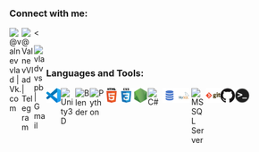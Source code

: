 ### Connect with me:
<
[<img align="left" alt="@valnevvlad | Vk.com" width="22px" src="https://cdn.jsdelivr.net/npm/simple-icons@3.13.0/icons/vk.svg" />][vk]
[<img align="left" alt="@ValnevVlad | Telegram" width="22px" src="https://cdn.jsdelivr.net/npm/simple-icons@3.13.0/icons/telegram.svg" />][telegram]
>
<a href="mailto:vladvvspb@gmail.com?subject=From%20Github:&»>vladvvspb@gmail.com">
    <img align="left" alt="vladvvspb | Gmail" width="22px" src="https://cdn.jsdelivr.net/npm/simple-icons@3.13.0/icons/gmail.svg">
</a>

<br />

### Languages and Tools:

<img align="left" alt="Visual Studio Code" width="26px" src="https://raw.githubusercontent.com/github/explore/80688e429a7d4ef2fca1e82350fe8e3517d3494d/topics/visual-studio-code/visual-studio-code.png" />
<img align="left" alt="Unity3D" width="26px" src="https://cdn.jsdelivr.net/npm/simple-icons@3.13.0/icons/unity.svg" />
<img align="left" alt="Blender" width="26px" src="https://cdn.jsdelivr.net/npm/simple-icons@3.13.0/icons/blender.svg" />
<img align="left" alt="Python" width="26px" src="https://cdn.jsdelivr.net/npm/simple-icons@3.13.0/icons/python.svg" />
<img align="left" alt="HTML5" width="26px" src="https://raw.githubusercontent.com/github/explore/80688e429a7d4ef2fca1e82350fe8e3517d3494d/topics/html/html.png" />
<img align="left" alt="CSS3" width="26px" src="https://raw.githubusercontent.com/github/explore/80688e429a7d4ef2fca1e82350fe8e3517d3494d/topics/css/css.png" />
<img align="left" alt="Node.js" width="26px" src="https://raw.githubusercontent.com/github/explore/80688e429a7d4ef2fca1e82350fe8e3517d3494d/topics/nodejs/nodejs.png" />
<img align="left" alt="C#" width="26px" src="https://cdn.jsdelivr.net/npm/simple-icons@3.13.0/icons/csharp.svg" />
<img align="left" alt="SQL" width="26px" src="https://raw.githubusercontent.com/github/explore/80688e429a7d4ef2fca1e82350fe8e3517d3494d/topics/sql/sql.png" />
<img align="left" alt="MySQL" width="26px" src="https://raw.githubusercontent.com/github/explore/80688e429a7d4ef2fca1e82350fe8e3517d3494d/topics/mysql/mysql.png" />
<img align="left" alt="MS SQL Server" width="26px" src="https://cdn.jsdelivr.net/npm/simple-icons@3.13.0/icons/microsoftsqlserver.svg" />
<img align="left" alt="Git" width="26px" src="https://raw.githubusercontent.com/github/explore/80688e429a7d4ef2fca1e82350fe8e3517d3494d/topics/git/git.png" />
<img align="left" alt="GitHub" width="26px" src="https://raw.githubusercontent.com/github/explore/78df643247d429f6cc873026c0622819ad797942/topics/github/github.png" />
<img align="left" alt="Terminal" width="26px" src="https://raw.githubusercontent.com/github/explore/80688e429a7d4ef2fca1e82350fe8e3517d3494d/topics/terminal/terminal.png" />


[vk]: https://vk.com/valnevvlad
[telegram]: https://t.me/ValnevVlad
[instagram]: https://www.instagram.com/valnevvlad/
